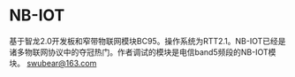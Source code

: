 # NB-IOT
基于智龙2.0开发板和窄带物联网模块BC95。操作系统为RTT2.1。NB-IOT已经是诸多物联网协议中的夺冠热门。作者调试的模块是电信band5频段的NB-IOT模块。
swubear@163.com
